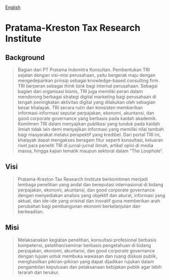 [English](/TRI-EN.md)
# Pratama-Kreston Tax Research Institute
## Background
> Bagian dari PT Pratama Indomitra Konsultan. Pembentukan TRI sejalan dengan visi-misi perusahaan, yaitu bergerak maju dengan mengedepankan prinsip sebagai knowledge-based consulting firm.
> TRI berperan sebagai _think tank_ bagi internal perusahaan. Sebagai bagian dari organisasi bisnis, TRI juga memiliki peran dalam mendorong berbagai strategi digital marketing bagi perusahaan di tengah peningkatan aktivitas digital yang dilakukan oleh sebagian besar khalayak.
> TRI secara rutin dan konsisten memberikan informasi-informasi seputar perpajakan, ekonomi, akuntansi, dan good corporate governance yang berbasis pada kaidah akademik. 
> Komitmen TRI dalam menyajikan publikasi yang tunduk pada kaidah ilmiah tidak lain demi menyajikan informasi yang memiliki nilai tambah bagi masyarakat melalui perspektif yang kredibel. Dari portal TRI ini, khalayak dapat mengakses beragam fitur seperti konsultasi, keluaran riset para peneliti TRI di jurnal-jurnal ilmiah, artikel opini di media massa, hingga kajian tematik maupun sektoral dalam “The Loophole”.

## Visi
> Pratama-Kreston Tax Research Institute berkomitmen menjadi lembaga penelitian yang andal dan bereputasi internasional di bidang perpajakan, ekonomi, akuntansi, dan good corporate governance dengan menyediakan analisis yang objektif dan akurat, informasi yang aktual, dan ide-ide yang orisinal dan inovatif guna memberikan arah perubahan bagi pembangunan ekonomi berkelanjutan dan berkeadilan.

## Misi
> Melaksanakan kegiatan penelitian, konsultasi profesional berbasis kompetensi, pelatihan/seminar berbasis pengetahuan di bidang perpajakan, ekonomi, akuntansi, dan good corporate governance dengan tujuan untuk membuka wawasan dan ruang diskusi publik, menghasilkan pikiran-pikiran yang dapat dijadikan rujukan dalam pengambilan keputusan dan pelaksanaan kebijakan publik agar lebih terarah dan terukur.